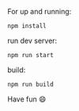 
For up and running:
```
npm install
```

run dev server:
```
npm run start
```

build:
```
npm run build
```

Have fun :smile: